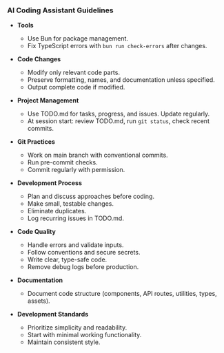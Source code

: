 ### **AI Coding Assistant Guidelines**

- **Tools**  
  - Use Bun for package management.  
  - Fix TypeScript errors with `bun run check-errors` after changes.

- **Code Changes**  
  - Modify only relevant code parts.  
  - Preserve formatting, names, and documentation unless specified.  
  - Output complete code if modified.

- **Project Management**  
  - Use TODO.md for tasks, progress, and issues. Update regularly.  
  - At session start: review TODO.md, run `git status`, check recent commits.

- **Git Practices**  
  - Work on main branch with conventional commits.  
  - Run pre-commit checks.  
  - Commit regularly with permission.

- **Development Process**  
  - Plan and discuss approaches before coding.  
  - Make small, testable changes.  
  - Eliminate duplicates.  
  - Log recurring issues in TODO.md.

- **Code Quality**  
  - Handle errors and validate inputs.  
  - Follow conventions and secure secrets.  
  - Write clear, type-safe code.  
  - Remove debug logs before production.

- **Documentation**  
  - Document code structure (components, API routes, utilities, types, assets).

- **Development Standards**  
  - Prioritize simplicity and readability.  
  - Start with minimal working functionality.  
  - Maintain consistent style.